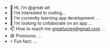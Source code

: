 - 👋 Hi, I’m @great-alt
- 👀 I’m interested in coding...
- 🌱 I’m currently learning app development ...
- 💞️ I’m looking to collaborate on an app ...
- 📫 How to reach me greatlucien@gmail.com ...
- 😄 Pronouns: ...
- ⚡ Fun fact: ...

<!---
great-alt/great-alt is a ✨ special ✨ repository because its `README.md` (this file) appears on your GitHub profile.
You can click the Preview link to take a look at your changes.
--->

